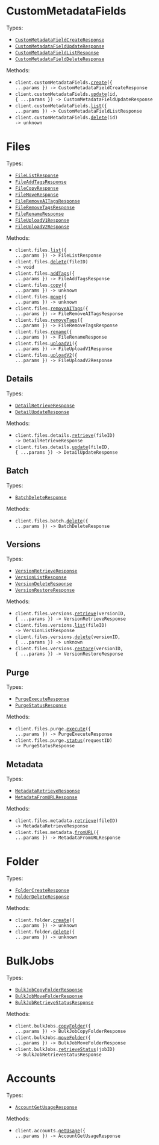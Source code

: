 # CustomMetadataFields

Types:

- <code><a href="./src/resources/custom-metadata-fields.ts">CustomMetadataFieldCreateResponse</a></code>
- <code><a href="./src/resources/custom-metadata-fields.ts">CustomMetadataFieldUpdateResponse</a></code>
- <code><a href="./src/resources/custom-metadata-fields.ts">CustomMetadataFieldListResponse</a></code>
- <code><a href="./src/resources/custom-metadata-fields.ts">CustomMetadataFieldDeleteResponse</a></code>

Methods:

- <code title="post /v1/customMetadataFields">client.customMetadataFields.<a href="./src/resources/custom-metadata-fields.ts">create</a>({ ...params }) -> CustomMetadataFieldCreateResponse</code>
- <code title="patch /v1/customMetadataFields/{id}">client.customMetadataFields.<a href="./src/resources/custom-metadata-fields.ts">update</a>(id, { ...params }) -> CustomMetadataFieldUpdateResponse</code>
- <code title="get /v1/customMetadataFields">client.customMetadataFields.<a href="./src/resources/custom-metadata-fields.ts">list</a>({ ...params }) -> CustomMetadataFieldListResponse</code>
- <code title="delete /v1/customMetadataFields/{id}">client.customMetadataFields.<a href="./src/resources/custom-metadata-fields.ts">delete</a>(id) -> unknown</code>

# Files

Types:

- <code><a href="./src/resources/files/files.ts">FileListResponse</a></code>
- <code><a href="./src/resources/files/files.ts">FileAddTagsResponse</a></code>
- <code><a href="./src/resources/files/files.ts">FileCopyResponse</a></code>
- <code><a href="./src/resources/files/files.ts">FileMoveResponse</a></code>
- <code><a href="./src/resources/files/files.ts">FileRemoveAITagsResponse</a></code>
- <code><a href="./src/resources/files/files.ts">FileRemoveTagsResponse</a></code>
- <code><a href="./src/resources/files/files.ts">FileRenameResponse</a></code>
- <code><a href="./src/resources/files/files.ts">FileUploadV1Response</a></code>
- <code><a href="./src/resources/files/files.ts">FileUploadV2Response</a></code>

Methods:

- <code title="get /v1/files">client.files.<a href="./src/resources/files/files.ts">list</a>({ ...params }) -> FileListResponse</code>
- <code title="delete /v1/files/{fileId}">client.files.<a href="./src/resources/files/files.ts">delete</a>(fileID) -> void</code>
- <code title="post /v1/files/addTags">client.files.<a href="./src/resources/files/files.ts">addTags</a>({ ...params }) -> FileAddTagsResponse</code>
- <code title="post /v1/files/copy">client.files.<a href="./src/resources/files/files.ts">copy</a>({ ...params }) -> unknown</code>
- <code title="post /v1/files/move">client.files.<a href="./src/resources/files/files.ts">move</a>({ ...params }) -> unknown</code>
- <code title="post /v1/files/removeAITags">client.files.<a href="./src/resources/files/files.ts">removeAITags</a>({ ...params }) -> FileRemoveAITagsResponse</code>
- <code title="post /v1/files/removeTags">client.files.<a href="./src/resources/files/files.ts">removeTags</a>({ ...params }) -> FileRemoveTagsResponse</code>
- <code title="put /v1/files/rename">client.files.<a href="./src/resources/files/files.ts">rename</a>({ ...params }) -> FileRenameResponse</code>
- <code title="post /api/v1/files/upload">client.files.<a href="./src/resources/files/files.ts">uploadV1</a>({ ...params }) -> FileUploadV1Response</code>
- <code title="post /api/v2/files/upload">client.files.<a href="./src/resources/files/files.ts">uploadV2</a>({ ...params }) -> FileUploadV2Response</code>

## Details

Types:

- <code><a href="./src/resources/files/details.ts">DetailRetrieveResponse</a></code>
- <code><a href="./src/resources/files/details.ts">DetailUpdateResponse</a></code>

Methods:

- <code title="get /v1/files/{fileId}/details">client.files.details.<a href="./src/resources/files/details.ts">retrieve</a>(fileID) -> DetailRetrieveResponse</code>
- <code title="patch /v1/files/{fileId}/details">client.files.details.<a href="./src/resources/files/details.ts">update</a>(fileID, { ...params }) -> DetailUpdateResponse</code>

## Batch

Types:

- <code><a href="./src/resources/files/batch.ts">BatchDeleteResponse</a></code>

Methods:

- <code title="post /v1/files/batch/deleteByFileIds">client.files.batch.<a href="./src/resources/files/batch.ts">delete</a>({ ...params }) -> BatchDeleteResponse</code>

## Versions

Types:

- <code><a href="./src/resources/files/versions.ts">VersionRetrieveResponse</a></code>
- <code><a href="./src/resources/files/versions.ts">VersionListResponse</a></code>
- <code><a href="./src/resources/files/versions.ts">VersionDeleteResponse</a></code>
- <code><a href="./src/resources/files/versions.ts">VersionRestoreResponse</a></code>

Methods:

- <code title="get /v1/files/{fileId}/versions/{versionId}">client.files.versions.<a href="./src/resources/files/versions.ts">retrieve</a>(versionID, { ...params }) -> VersionRetrieveResponse</code>
- <code title="get /v1/files/{fileId}/versions">client.files.versions.<a href="./src/resources/files/versions.ts">list</a>(fileID) -> VersionListResponse</code>
- <code title="delete /v1/files/{fileId}/versions/{versionId}">client.files.versions.<a href="./src/resources/files/versions.ts">delete</a>(versionID, { ...params }) -> unknown</code>
- <code title="put /v1/files/{fileId}/versions/{versionId}/restore">client.files.versions.<a href="./src/resources/files/versions.ts">restore</a>(versionID, { ...params }) -> VersionRestoreResponse</code>

## Purge

Types:

- <code><a href="./src/resources/files/purge.ts">PurgeExecuteResponse</a></code>
- <code><a href="./src/resources/files/purge.ts">PurgeStatusResponse</a></code>

Methods:

- <code title="post /v1/files/purge">client.files.purge.<a href="./src/resources/files/purge.ts">execute</a>({ ...params }) -> PurgeExecuteResponse</code>
- <code title="get /v1/files/purge/{requestId}">client.files.purge.<a href="./src/resources/files/purge.ts">status</a>(requestID) -> PurgeStatusResponse</code>

## Metadata

Types:

- <code><a href="./src/resources/files/metadata.ts">MetadataRetrieveResponse</a></code>
- <code><a href="./src/resources/files/metadata.ts">MetadataFromURLResponse</a></code>

Methods:

- <code title="get /v1/files/{fileId}/metadata">client.files.metadata.<a href="./src/resources/files/metadata.ts">retrieve</a>(fileID) -> MetadataRetrieveResponse</code>
- <code title="get /v1/files/metadata">client.files.metadata.<a href="./src/resources/files/metadata.ts">fromURL</a>({ ...params }) -> MetadataFromURLResponse</code>

# Folder

Types:

- <code><a href="./src/resources/folder.ts">FolderCreateResponse</a></code>
- <code><a href="./src/resources/folder.ts">FolderDeleteResponse</a></code>

Methods:

- <code title="post /v1/folder">client.folder.<a href="./src/resources/folder.ts">create</a>({ ...params }) -> unknown</code>
- <code title="delete /v1/folder">client.folder.<a href="./src/resources/folder.ts">delete</a>({ ...params }) -> unknown</code>

# BulkJobs

Types:

- <code><a href="./src/resources/bulk-jobs.ts">BulkJobCopyFolderResponse</a></code>
- <code><a href="./src/resources/bulk-jobs.ts">BulkJobMoveFolderResponse</a></code>
- <code><a href="./src/resources/bulk-jobs.ts">BulkJobRetrieveStatusResponse</a></code>

Methods:

- <code title="post /v1/bulkJobs/copyFolder">client.bulkJobs.<a href="./src/resources/bulk-jobs.ts">copyFolder</a>({ ...params }) -> BulkJobCopyFolderResponse</code>
- <code title="post /v1/bulkJobs/moveFolder">client.bulkJobs.<a href="./src/resources/bulk-jobs.ts">moveFolder</a>({ ...params }) -> BulkJobMoveFolderResponse</code>
- <code title="get /v1/bulkJobs/{jobId}">client.bulkJobs.<a href="./src/resources/bulk-jobs.ts">retrieveStatus</a>(jobID) -> BulkJobRetrieveStatusResponse</code>

# Accounts

Types:

- <code><a href="./src/resources/accounts.ts">AccountGetUsageResponse</a></code>

Methods:

- <code title="get /v1/accounts/usage">client.accounts.<a href="./src/resources/accounts.ts">getUsage</a>({ ...params }) -> AccountGetUsageResponse</code>
